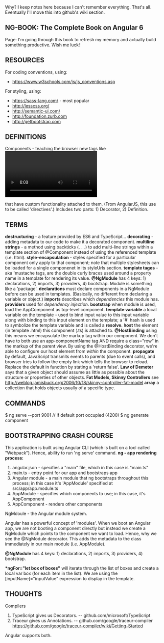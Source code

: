 Why?
I keep notes here because I can't remember everything. That's all. Eventually I'll move this into github's wiki section.

NG-BOOK: The Complete Book on Angular 6
---
Page:
I'm going through this book to refresh my memory and actually build something productive. Wish me luck!

RESOURCES
---
For coding conventions, using:
* https://www.w3schools.com/js/js_conventions.asp

For styling, using:
* https://sass-lang.com/ - most popular
* http://lesscss.org/
* http://semantic-ui.com/
* http://foundation.zurb.com
* http://getbootstrap.com 

DEFINITIONS
---
Components - teaching the browser new tags like <video> or <form> that have custom functionality attached to them. (From AngularJS, this use to be called 'directives'.) Includes two parts: 1) Decorator, 2) Definition.

TERMS
---
__destructuring__ - a feature provided by ES6 and TypeScript...
__decorating__ - adding metadata to our code to make it a decorated component.
__multiline strings__ - a method using backticks (`...`) to add multi-line strings within a template section of @Component instead of using the referenced template (i.e. html).
__style-encapsulation__ - styles specified for a particular component only apply to that component; note that multiple stylesheets can be loaded for a single componenet in its styleUrls section.
__template tages__ - aka 'mustache tags, are the double curly braces used around a property name in a template for rendering its value.
__@NgModule__ has 4 keys: 1) declarations, 2) imports, 3) providers, 4) bootstrap. Module is something like a 'package'.
__declarations__ must declare components in a NgModule before can be used in templates. (Basically, no different from declaring a variable or object.)
__imports__ describes which _dependencies_ this module has.
__providers__ used for _dependency injection_.
__bootstrap__ when module is used, load the AppComponent as top-level component.
__template variable__ a local variable on the template - used to bind input value to this input variable along with binding to this input element on the template; a '#' hash is used to symbolize the template variable and is called a __resolve__.
__host__ the element (in template .html) this component (.ts) is attached to.
__@HostBinding__ using this means we encapsulate the markup tag within our component. We don't have to both use an app-componentName tag AND require a class="row" in the markup of the parent view. By using the @HostBinding decorator, we're able to configure our host element from _within_ the component.
__propagate__ by default, JavaScript transmits events to parents (due to event calls), and browser tries to follow the empty link which tells the browser to reload. Replace the default in function by stating a 'return false'.
__Law of Demeter__ says that a given object should assume as little as possible about the structure or properties of other objects.
__Fat Models, Skinny Controllers__ see http://weblog.jamisbuck.org/2006/10/18/skinny-controller-fat-model
__array__ a collection that holds objects usually of a specific type.

COMMANDS
---
$ ng serve --port 9001  // if default port occupied (4200)
$ ng generate component <comp-name>


BOOTSTRAPPING CRASH COURSE
---
This application is built using Angular CLI (which is built on a tool called "Webpack"). Hence, ability to run 'ng serve' command.
**ng - app rendering process:**
1. angular.json - specifies a "main" file, which in this case is "main.ts"
2. main.ts - entry point for our app and bootstraps app
3. Angular module - a main module that ng bootstraps throughout this process; in this case it's 'AppModule' specified at src/app/app.module.ts
4. AppModule - specifies which components to use; in this case, it's AppComponent
5. AppComponent - renders other components

NgMdoule - the Angular module system.

Angular has a powerful concept of 'modules'. When we boot an Angular app, we are not booting a component directly but instead we create a NgModule which points to the component we want to load. Hence, why we see the @NgModule decorator. This adds the metadata to the class immediately in our main module (i.e. AppModule).

__@NgModule__ has 4 keys: 1) declarations, 2) imports, 3) providers, 4) bootstrap.

__*ngFor="let box of boxes"__ will iterate through the list of boxes and create a local var box (for each item in the list). We are using the [inputName]="inputValue" expression to display in the template.

THOUGHTS
---
Compilers
1. TypeScript gives us Decorators. -- github.com/microsoft/TypeScript
2. Traceur gives us Annotations. -- github.com/google/traceur-compiler
https://github.com/google/traceur-compiler/wiki/Getting-Started

Angular supports both.